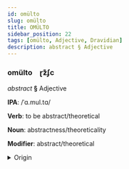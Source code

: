 ```yaml
---
id: omülto
slug: omülto
title: OMÜLTO
sidebar_position: 22
tags: [omülto, Adjective, Dravidian]
description: abstract § Adjective
---
```


### omülto&emsp;<span kind="abugida">ɽƶ͊ʄc</span>

*abstract* **§** Adjective

**IPA**: /ˈɑ.mul.tɑ/

**Verb**: to be abstract/theoretical

**Noun**: abstractness/theoreticality

**Modifier**: abstract/theoretical

<details>
    <summary>Origin</summary>
    Malayalam അമൂർത്ത amūṟtta /amuːrt̪ːa/<br/>
    <em>Dravidian Language Family</em>
</details>
